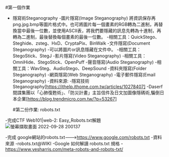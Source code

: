 #第一個作業
- 隱寫術Steganography
  -圖片隱寫(Image Steganography)
    將資訊保存再png.jpg.bmp等圖片格式中。也可將圖片每一個畫素的RGB轉為二進制，再替換當中最後一位數，並使用ASCII表，將我們要隱藏的訊息先轉為十進制，再轉為二進制，最後替換每個畫素的最後一位數。
  -相關工具：QuickStego、Steghide、zsteg、HxD、CryptaPix、BinWalk
  -文件隱寫(Document Steganography)
    -可以將圖片or訊息隱藏在文件中。
    -相關工具：StegoStick、StegJ
  -影片隱寫(Video Steganography)
    -相關工具：OmniHide、StegoStick、OpenPuff
  -聲音隱寫(Audio Steganography)
    -相關工具：WavSteg、AudioStego、DeepSound
  -資料夾隱寫(Folder Steganography)
    -網頁隱寫(Web Steganography)
  -電子郵件隱寫(Email Steganography)
  -資料來源:
    -隱寫技術 Steganography[https://ithelp.ithome.com.tw/articles/10278407]
    -Daserf 間諜集團以「心肺復甦術」、「防災計畫」主旨信件及日文加圖像隱碼術,騙倒日本企業[https://blog.trendmicro.com.tw/?p=53267]
    
    
  #第二份作業: robots.txt
  
 -完成CTF Web101|web-2: Easy_Robots.txt解題![螢幕擷取畫面 2022-09-28 200137](https://user-images.githubusercontent.com/114581791/192776108-83337dc9-9f59-488c-8d50-14d8f0709cc5.png)

 -完成 google網站的robots.txt--->https://www.google.com/robots.txt
 -資料來源
    -robots.txt@WIKI
    -Google 如何解讀 robots.txt 規格
    -https://www.yesharris.com/meta-robots-and-robots-txt/
